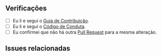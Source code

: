 ## Verificações

* [ ] Eu li e segui o [Guia de Contribuição](../.github/CONTRIBUTING.md).
* [ ] Eu li e segui o [Código de Conduta](../.github/CODE_OF_CONDUCT.md).
* [ ] Eu confirmei que não há outra [Pull Request](../pulls) para a mesma alteração.

## Issues relacionadas
<!--
Informe as issues que são relacionadas a esta Pull Request.

Ex.: Relacionada a Minhacps/votacidade#123

Considere abrir uma issue relacionada à alteração ou conversar com alguém para que seja aberta e assim termos mapeadas as alterações.

Caso esta Pull Request resolva uma issue existente, vincule-as com uma palavra-chave para que ao ser mergeada, a issue seja fechada.

Ex.: Resolve Minhacps/votacidade#123

Mais detalhes:
https://help.github.com/pt/articles/closing-issues-using-keywords#linking-a-pull-request-to-an-issue-using-a-keyword
-->
